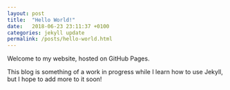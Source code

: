 ```yaml
---
layout: post
title:  "Hello World!"
date:   2018-06-23 23:11:37 +0100
categories: jekyll update
permalink: /posts/hello-world.html
---
```


Welcome to my website, hosted on GitHub Pages.

This blog is something of a work in progress while I learn how to use Jekyll, 
but I hope to add more to it soon!
